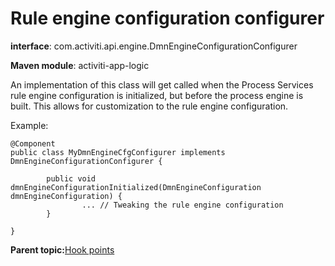 # Rule engine configuration configurer

**interface**: com.activiti.api.engine.DmnEngineConfigurationConfigurer

**Maven module**: activiti-app-logic

An implementation of this class will get called when the Process Services rule engine configuration is initialized, but before the process engine is built. This allows for customization to the rule engine configuration.

Example:

```
@Component
public class MyDmnEngineCfgConfigurer implements DmnEngineConfigurationConfigurer {

        public void dmnEngineConfigurationInitialized(DmnEngineConfiguration dmnEngineConfiguration) {
                ... // Tweaking the rule engine configuration
        }

}
```

**Parent topic:**[Hook points](../topics/hook_points.md)

